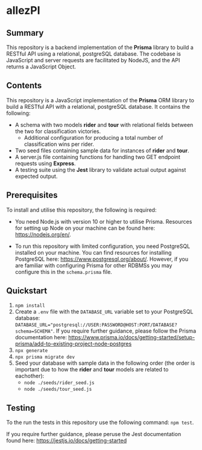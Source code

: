 # allezPI

## Summary

This repository is a backend implementation of the **Prisma** library to build a RESTful API using a relational, postgreSQL database. The codebase is JavaScript and server requests are facilitated by NodeJS, and the API returns a JavaScript Object.

## Contents

This repository is a JavaScript implementation of the **Prisma** ORM library to build a RESTful API with a relational, postgreSQL database. It contains the following:
  * A schema with two models **rider** and **tour** with relational fields between the two for classification victories.
    * Additional configuration for producing a total number of classification wins per rider.
  * Two seed files containing sample data for instances of **rider** and **tour**.
  * A server.js file containing functions for handling two GET endpoint requests using **Express**.
  * A testing suite using the **Jest** library to validate actual output against expected output.


## Prerequisites

To install and utilise this repository, the following is required:

* You need Node.js with version 10 or higher to utilise Prisma. Resources for setting up Node on your machine can be found here: https://nodejs.org/en/.

* To run this repository with limited configuration, you need PostgreSQL installed on your machine. You can find resources for installing PostgreSQL here: https://www.postgresql.org/about/. However, if you are familiar with configuring Prisma for other RDBMSs you may configure this in the ```schema.prisma``` file.
 
## Quickstart

1. ```npm install```
2. Create a ```.env``` file with the ```DATABASE_URL``` variable set to your PostgreSQL database: ```DATABASE_URL="postgresql://USER:PASSWORD@HOST:PORT/DATABASE?schema=SCHEMA"```. If you require further guidance, please follow the Prisma documentation here: https://www.prisma.io/docs/getting-started/setup-prisma/add-to-existing-project-node-postgres
3. ```npx generate```
4. ```npx prisma migrate dev```
5. Seed your database with sample data in the following order (the order is important due to how the **rider** and **tour** models are related to eachother):
    * ```node ./seeds/rider_seed.js```
    * ```node ./seeds/tour_seed.js```

## Testing

To the run the tests in this repository use the following command: ```npm test```.

If you require further guidance, please peruse the Jest documentation found here: https://jestjs.io/docs/getting-started
